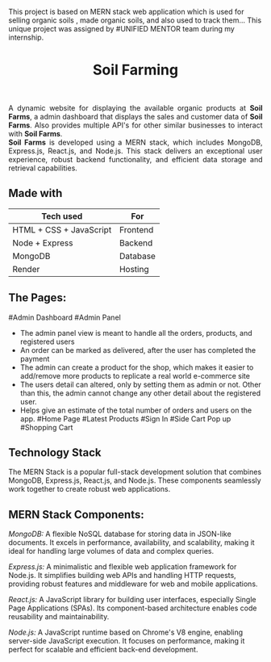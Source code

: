 This project is based on MERN stack web application which is used for selling organic soils , made organic soils, and also used to track them... This unique project was assigned by #UNIFIED MENTOR team during my internship.

<h1 align="center">Soil Farming</h1>
<br>

<p style="text-align: justify;">
A dynamic website for displaying the available organic products at <b>Soil Farms</b>, a admin dashboard that displays the sales and customer data of <b>Soil Farms</b>. Also provides multiple API's for other similar businesses to interact with <b>Soil Farms</b>. 
<br>
<b>Soil Farms</b> is developed using a MERN stack, which includes MongoDB, Express.js, React.js, and Node.js. This stack delivers an exceptional user experience, robust backend functionality, and efficient data storage and retrieval capabilities.

## Made with

| Tech used               | For        |
| ----------------------- | ---------- |
| HTML + CSS + JavaScript | Frontend   |
| Node + Express          | Backend    |
| MongoDB                 | Database   |
| Render                  | Hosting    |

## The Pages:

#Admin Dashboard
#Admin Panel
- The admin panel view is meant to handle all the orders, products, and registered users
- An order can be marked as delivered, after the user has completed the payment
- The admin can create a product for the shop, which makes it easier to add/remove more products to replicate a real world e-commerce site
- The users detail can altered, only by setting them as admin or not. Other than this, the admin cannot change any other detail about the registered user.
- Helps give an estimate of the total number of orders and users on the app.
#Home Page
#Latest Products
#Sign In
#Side Cart Pop up
#Shopping Cart

## Technology Stack

The MERN Stack is a popular full-stack development solution that combines MongoDB, Express.js, React.js, and Node.js. These components seamlessly work together to create robust web applications.

## MERN Stack Components:

*MongoDB:* A flexible NoSQL database for storing data in JSON-like documents. It excels in performance, availability, and scalability, making it ideal for handling large volumes of data and complex queries.

*Express.js:* A minimalistic and flexible web application framework for Node.js. It simplifies building web APIs and handling HTTP requests, providing robust features and middleware for web and mobile applications.

*React.js:* A JavaScript library for building user interfaces, especially Single Page Applications (SPAs). Its component-based architecture enables code reusability and maintainability.

*Node.js:* A JavaScript runtime based on Chrome's V8 engine, enabling server-side JavaScript execution. It focuses on performance, making it perfect for scalable and efficient back-end development.


